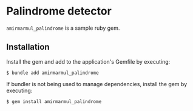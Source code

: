 # Palindrome detector

`amirmarmul_palindrome` is a sample ruby gem.

## Installation

Install the gem and add to the application's Gemfile by executing:

    $ bundle add amirmarmul_palindrome

If bundler is not being used to manage dependencies, install the gem by executing:

    $ gem install amirmarmul_palindrome

